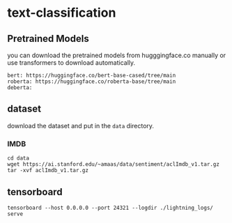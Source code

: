 # text-classification

## Pretrained Models

you can download the pretrained models from hugggingface.co manually or use transformers to download automatically.

```
bert: https://huggingface.co/bert-base-cased/tree/main
roberta: https://huggingface.co/roberta-base/tree/main
deberta: 
```

## dataset

download the dataset and put in the `data` directory.

### IMDB

```
cd data
wget https://ai.stanford.edu/~amaas/data/sentiment/aclImdb_v1.tar.gz
tar -xvf aclImdb_v1.tar.gz
```

## tensorboard

```
tensorboard --host 0.0.0.0 --port 24321 --logdir ./lightning_logs/ serve
```
